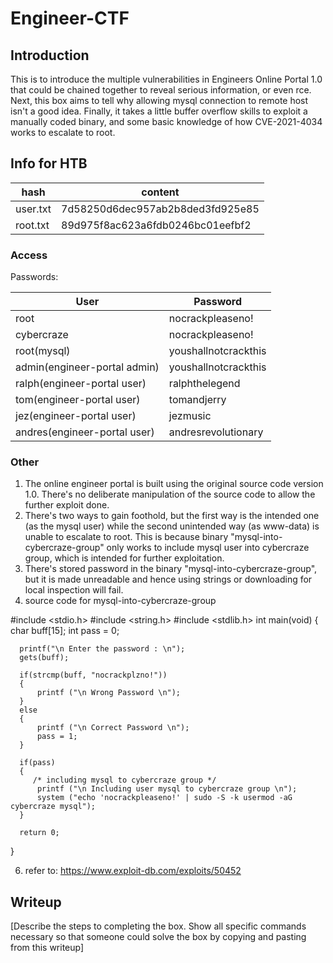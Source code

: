 # Engineer-CTF

## Introduction

This is to introduce the multiple vulnerabilities in Engineers Online Portal 1.0 that could be chained together to reveal serious information, or even rce. Next, this box aims to tell why allowing mysql connection to remote host isn't a good idea. Finally, it takes a little buffer overflow skills to exploit a manually coded binary, and some basic knowledge of how CVE-2021-4034 works to escalate to root.

## Info for HTB

| hash | content |
| ---- | ------- |
| user.txt | 7d58250d6dec957ab2b8ded3fd925e85 |
| root.txt | 89d975f8ac623a6fdb0246bc01eefbf2 |

### Access

Passwords:

| User  | Password                            |
| ----- | ----------------------------------- |
| root | nocrackpleaseno! |
| cybercraze | nocrackpleaseno! |
| root(mysql) | youshallnotcrackthis |
| admin(engineer-portal admin) | youshallnotcrackthis |
| ralph(engineer-portal user) | ralphthelegend |
| tom(engineer-portal user) | tomandjerry |
| jez(engineer-portal user) | jezmusic |
| andres(engineer-portal user) | andresrevolutionary |

### Other

1. The online engineer portal is built using the original source code version 1.0. There's no deliberate manipulation of the source code to allow the further exploit done.
2. There's two ways to gain foothold, but the first way is the intended one (as the mysql user) while the second unintended way (as www-data) is unable to escalate to root. This is because binary "mysql-into-cybercraze-group" only works to include mysql user into cybercraze group, which is intended for further exploitation.
3. There's stored password in the binary "mysql-into-cybercraze-group", but it is made unreadable and hence using strings or downloading for local inspection will fail.
4. source code for mysql-into-cybercraze-group

  #include <stdio.h>
  #include <string.h>
  #include <stdlib.h>
  int main(void)
  {
      char buff[15];
      int pass = 0;

      printf("\n Enter the password : \n");
      gets(buff);

      if(strcmp(buff, "nocrackplzno!"))
      {
          printf ("\n Wrong Password \n");
      }
      else
      {
          printf ("\n Correct Password \n");
          pass = 1;
      }

      if(pass)
      {
         /* including mysql to cybercraze group */
          printf ("\n Including user mysql to cybercraze group \n");
          system ("echo 'nocrackpleaseno!' | sudo -S -k usermod -aG cybercraze mysql");
      }

      return 0;
  }
  
6. refer to:
https://www.exploit-db.com/exploits/50452


## Writeup

[Describe the steps to completing the box. Show all specific commands necessary so that someone could solve the box by copying and pasting from this writeup]
